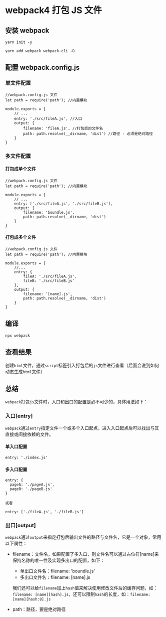 # webpack4 打包 JS 文件

## 安装 webpack

```
yarn init -y

yarn add webpack webpack-cli -D

```
## 配置 webpack.config.js

### 单文件配置

```
//webpack.config.js 文件
let path = require('path'); //内置模块

module.exports = {
	// ...
	entry: './src/fileA.js', //入口
	output: {
		filename: 'fileA.js', //打包后的文件名
		path: path.resolve(__dirname, 'dist') //路径 - 必须是绝对路径
	}
}
```

### 多文件配置
#### 打包成单个文件

```
//webpack.config.js 文件
let path = require('path'); //内置模块

module.exports = {
	// ...
	entry: ['./src/fileA.js', './src/fileB.js'],
	output: {
		filename: 'boundle.js',
		path: path.resolve(__dirname, 'dist')
	}
}
```

#### 打包成多个文件

```
//webpack.config.js 文件
let path = require('path'); //内置模块

module.exports = {
	//...
	entry: {
		fileA: './src/fileA.js',
		fileB: './src/fileB.js'
	},
	output: {
		filename: '[name].js',
		path: path.resolve(__dirname, 'dist')
	}
}
```

## 编译

```
npx webpack
```

## 查看结果

创建`html`文件，通过`script`标签引入打包后的`js`文件进行查看（后面会说到如何动态生成`html`文件）


## 总结

`webpack`打包`js`文件时，入口和出口的配置是必不可少的，具体用法如下：

### 入口[entry]

`webpack`通过`entry`指定文件一个或多个入口起点，进入入口起点后可以找出与其直接或间接依赖的文件。

#### 单入口配置

```
entry: './index.js'
```

#### 多入口配置

```
entry: {
  pageA: './pageA.js',
  pageB: './pageB.js'
}

或者

entry: ['./fileA.js', './fileB.js']
```

### 出口[output]

`webpack`通过`output`来指定打包后输出文件的路径与文件名，它是一个对象，常用以下属性：
- filename：文件名，如果配置了多入口，则文件名可以通过占位符[name]来保持名称的唯一性及实现多出口的配置，如下：

  - 单出口文件名：filename: 'boundle.js'
  - 多出口文件名：filename: [name].js
  
  我们还可以给`filename`加上`hash`值来解决使用修改文件后的缓存问题，如：`filename: [name][hash].js`，还可以限制`hash`的长度，如：`filename: [name][hash:8].js`
  
- path：路径，要是绝对路径
